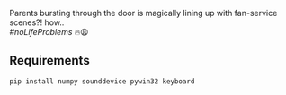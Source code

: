 Parents bursting through the door is magically lining up with fan-service scenes?! how..  
*#noLifeProblems* 🔥😩

## Requirements

```
pip install numpy sounddevice pywin32 keyboard
```
